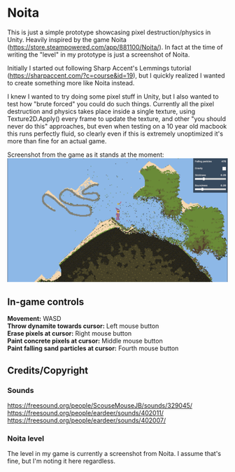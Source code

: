 # Noita

This is just a simple prototype showcasing pixel destruction/physics in Unity. Heavily inspired by the game Noita (https://store.steampowered.com/app/881100/Noita/). In fact at the time of writing the "level" in my prototype is just a screenshot of Noita.

Initially I started out following Sharp Accent's Lemmings tutorial (https://sharpaccent.com/?c=course&id=19), but I quickly realized I wanted to create something more like Noita instead.

I knew I wanted to try doing some pixel stuff in Unity, but I also wanted to test how "brute forced" you could do such things. Currently all the pixel destruction and physics takes place inside a single texture, using Texture2D.Apply() every frame to update the texture, and other "you should never do this" approaches, but even when testing on a 10 year old macbook this runs perfectly fluid, so clearly even if this is extremely unoptimized it's more than fine for an actual game.

Screenshot from the game as it stands at the moment:  
![Noita screenshot](/noita.png)

## In-game controls

**Movement:** WASD  
**Throw dynamite towards cursor:** Left mouse button  
**Erase pixels at cursor:** Right mouse button  
**Paint concrete pixels at cursor:** Middle mouse button  
**Paint falling sand particles at cursor:** Fourth mouse button  

## Credits/Copyright
### Sounds
https://freesound.org/people/ScouseMouseJB/sounds/329045/  
https://freesound.org/people/eardeer/sounds/402011/  
https://freesound.org/people/eardeer/sounds/402007/

### Noita level
The level in my game is currently a screenshot from Noita. I assume that's fine, but I'm noting it here regardless.
